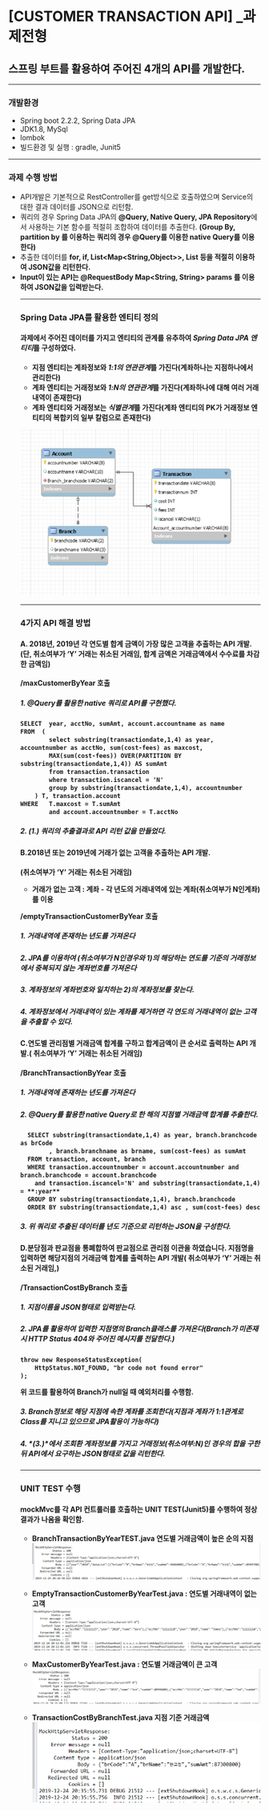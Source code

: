 # [CUSTOMER TRANSACTION API] _과제전형
## 스프링 부트를 활용하여 주어진 4개의 API를 개발한다.
-------------------------------------------------
### 개발환경
  - Spring boot 2.2.2, Spring Data JPA
  - JDK1.8, MySql
  - lombok
  - 빌드환경 및 실행 : gradle, Junit5  
  
-------------------------------------------------------------------------------------------------------------------

### 과제 수행 방법
  - API개발은 기본적으로 RestController를 get방식으로 호출하였으며 Service의 대한 결과 데이터를 JSON으로 리턴함.
  - 쿼리의 경우 Spring Data JPA의 **@Query, Native Query, JPA Repository**에서 사용하는 기본 함수를 적절히 조합하여 데이터를 추출한다.
    **(Group By, partition by 를 이용하는 쿼리의 경우 @Query를 이용한 native Query를 이용한다)**
  - 추출한 데이터를 **for, if, List<Map<String,Object>>, List<Object>** 등을 적절히 이용하여 JSON값을 리턴한다.
  - Input이 있는 API는 @RequestBody Map<String, String> params 를 이용하여 JSON값을 입력받는다.
	
--------------------------------------------------------------------------------------------------------------
	
### Spring Data JPA를 활용한 엔티티 정의
#### 과제에서 주어진 데이터를 가지고 엔티티의 관계를 유추하여 *Spring Data JPA 엔티티*를 구성하였다.
- 지점 엔티티는 계좌정보와 *1:1의 연관관계*를 가진다(계좌하나는 지점하나에서 관리한다)
- 계좌 엔티티는 거래정보와 *1:N의 연관관계*를 가진다(계좌하나에 대해 여러 거래내역이 존재한다)
- 계좌 엔티티와 거래정보는 *식별관계*를 가진다(계좌 엔티티의 PK가 거래정보 엔티티의 복합키의 일부 칼럼으로 존재한다)  
 
![CustomerTransaction ERD](./src/main/resources/카카오페이ERD.PNG)

--------------------------------------------------------------------------------------------------------------
### 4가지 API 해결 방법
#### A. 2018년, 2019년 각 연도별 합계 금액이 가장 많은 고객을 추출하는 API 개발.(단, 취소여부가 ‘Y’ 거래는 취소된 거래임, 합계 금액은 거래금액에서 수수료를 차감한 금액임)
**/maxCustomerByYear 호출**

##### 1. @Query를 활용한 native 쿼리로 API를 구현했다.

	SELECT  year, acctNo, sumAmt, account.accountname as name  
	FROM  (  
			select substring(transactiondate,1,4) as year, accountnumber as acctNo, sum(cost-fees) as maxcost,
			MAX(sum(cost-fees)) OVER(PARTITION BY substring(transactiondate,1,4)) AS sumAmt  
			from transaction.transaction  
			where transaction.iscancel = 'N'   
			group by substring(transactiondate,1,4), accountnumber   
		) T, transaction.account  
	WHERE   T.maxcost = T.sumAmt  
			and account.accountnumber = T.acctNo  	

##### 2. *(1.)* 쿼리의 추출결과로 API 리턴 값을 만들었다.

#### B.2018년 또는 2019년에 거래가 없는 고객을 추출하는 API 개발.
(취소여부가 ‘Y’ 거래는 취소된 거래임)
- 거래가 없는 고객 : 계좌 - 각 년도의 거래내역에 있는 계좌(취소여부가 N인계좌)를 이용

**/emptyTransactionCustomerByYear 호출**

##### 1. 거래내역에 존재하는 년도를 가져온다
##### 2. JPA를 이용하여 (취소여부가 N인경우와 1)의 해당하는 연도를 기준의 거래정보에서 중복되지 않는 계좌번호를 가져온다
##### 3. 계좌정보의 계좌번호와 일치하는 2)의 계좌정보를 찾는다.
##### 4. 계좌정보에서 거래내역이 있는 계좌를 제거하면 각 연도의 거래내역이 없는 고객을 추출할 수 있다.
   
#### C.연도별 관리점별 거래금액 합계를 구하고 합계금액이 큰 순서로 출력하는 API 개발.( 취소여부가 ‘Y’ 거래는 취소된 거래임)

**/BranchTransactionByYear 호출**

##### 1. 거래내역에 존재하는 년도를 가져온다
##### 2. @Query를 활용한 native Query로 한 해의 지점별 거래금액 합계를 추출한다.

      SELECT substring(transactiondate,1,4) as year, branch.branchcode as brCode  
      		, branch.branchname as brname, sum(cost-fees) as sumAmt  
      FROM transaction, account, branch  
      WHERE transaction.accountnumber = account.accountnumber and branch.branchcode = account.branchcode  
		and transaction.iscancel='N' and substring(transactiondate,1,4) = **:year**  
      GROUP BY substring(transactiondate,1,4), branch.branchcode  
      ORDER BY substring(transactiondate,1,4) asc , sum(cost-fees) desc  


##### 3. 위 쿼리로 추출된 데이터를 년도 기준으로 리턴하는 JSON을 구성한다.
   
#### D.분당점과 판교점을 통폐합하여 판교점으로 관리점 이관을 하였습니다. 지점명을 입력하면 해당지점의 거래금액 합계를 출력하는 API 개발( 취소여부가 ‘Y’ 거래는 취소된 거래임,)

**/TransactionCostByBranch 호출**

##### 1. 지점이름을 JSON형태로 입력받는다.
##### 2. JPA를 활용하여 입력한 지점명의 Branch클래스를 가져온다(Branch가 미존재시 HTTP Status 404와 주어진 메시지를 전달한다.)

    throw new ResponseStatusException(  
	    HttpStatus.NOT_FOUND, "br code not found error"  
    );

위 코드를 활용하여 Branch가 null일 때 예외처리를 수행함.

##### 3. Branch정보로 해당 지점에 속한 계좌를 조회한다(지점과 계좌가 1:1관계로 Class를 지니고 있으므로 JPA활용이 가능하다)
##### 4. *(3.)*에서 조회환 계좌정보를 가지고 거래정보(취소여부:N)인 경우의 합을 구한뒤 API에서 요구하는 JSON형태로 값을 리턴한다.

----------------------------------------------------------------------------------------------------

### UNIT TEST 수행
#### mockMvc를 각 API 컨트롤러를 호출하는 UNIT TEST(Junit5)를 수행하여 정상 결과가 나옴을 확인함.
- BranchTransactionByYearTEST.java 연도별 거래금액이 높은 순의 지점
![BranchTransactionByYearTEST](./src/main/resources/BranchTransactionByYearTest.PNG)

- EmptyTransactionCustomerByYearTest.java : 연도별 거래내역이 없는 고객
![EmptyTransactionCustomerByYearTest](./src/main/resources/EmptyTransactionCustomerByYearTest.PNG)

- MaxCustomerByYearTest.java : 연도별 거래금액이 큰 고객
![MaxCustomerByYearTest](./src/main/resources/MaxCustomerByYearTest.PNG)

- TransactionCostByBranchTest.java 지점 기준 거래금액
![TransactionCostByBranchTest](./src/main/resources/TransactionCostByBranchTEST.PNG)
